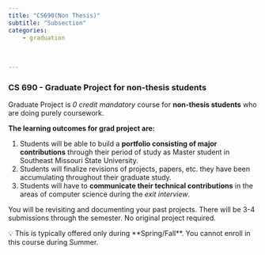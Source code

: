 ```yaml
---
title: "CS690(Non Thesis)"
subtitle: "Subsection"
categories:
    - graduation
    
   
    
---
```


<h3> CS 690 - Graduate Project for non-thesis students</h3>

Graduate Project is *0 credit mandatory* course for **non-thesis students** who are doing purely coursework.

**The learning outcomes for grad project are:**

1. Students will be able to build a **portfolio consisting of major contributions** through their period of study as Master student in Southeast Missouri State University.
2. Students will finalize revisions of projects, papers, etc. they have been accumulating throughout their graduate study.
3. Students will have to **communicate their technical contributions** in the areas of computer science during the *exit interview*.

You will be revisiting and documenting your past projects. There will be 3-4 submissions through the semester. No original project required.

<aside>
💡 This is typically offered only during **Spring/Fall**. You cannot enroll in this course during Summer.

</aside>